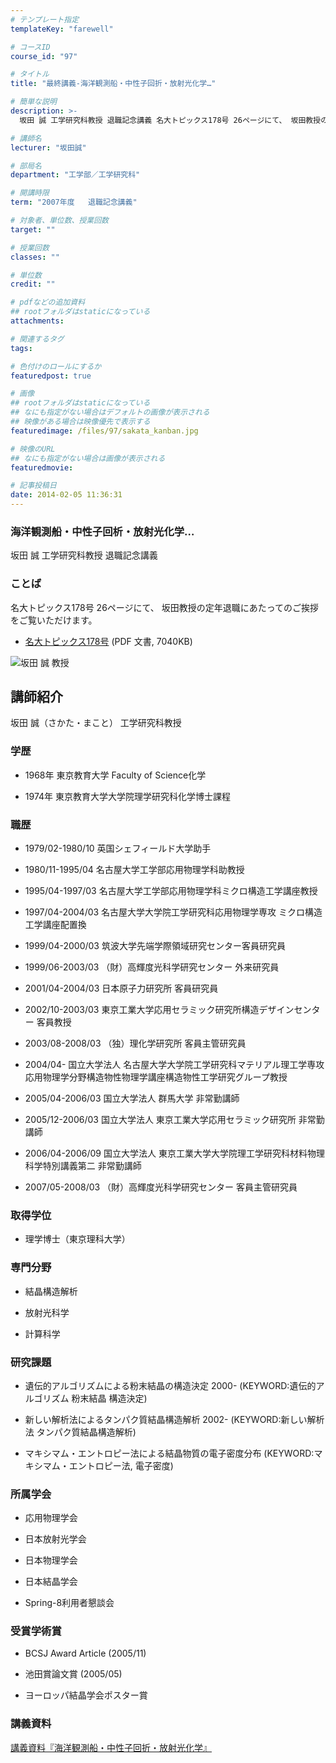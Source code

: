 ```yaml
---
# テンプレート指定
templateKey: "farewell"

# コースID
course_id: "97"

# タイトル
title: "最終講義-海洋観測船・中性子回折・放射光化学…"

# 簡単な説明
description: >-
  坂田 誠 工学研究科教授 退職記念講義 名大トピックス178号 26ページにて、 坂田教授の定年退職にあたってのご挨拶をご覧いただけます。   * [名大トピックス178号]...

# 講師名
lecturer: "坂田誠"

# 部局名
department: "工学部／工学研究科"

# 開講時限
term: "2007年度	退職記念講義"

# 対象者、単位数、授業回数
target: ""

# 授業回数
classes: ""

# 単位数
credit: ""

# pdfなどの追加資料
## rootフォルダはstaticになっている
attachments: 

# 関連するタグ
tags:

# 色付けのロールにするか
featuredpost: true

# 画像
## rootフォルダはstaticになっている
## なにも指定がない場合はデフォルトの画像が表示される
## 映像がある場合は映像優先で表示する
featuredimage: /files/97/sakata_kanban.jpg

# 映像のURL
## なにも指定がない場合は画像が表示される
featuredmovie: 

# 記事投稿日
date: 2014-02-05 11:36:31
---
```


### 海洋観測船・中性子回析・放射光化学…


坂田 誠 工学研究科教授 退職記念講義


### ことば


名大トピックス178号 26ページにて、 坂田教授の定年退職にあたってのご挨拶をご覧いただけます。


* [名大トピックス178号](http://www.nagoya-u.ac.jp/about-nu/public-relations/publication/upload_images/no178.pdf) (PDF 文書, 7040KB)


![坂田 誠 教授](/files/97/sakata_kao.jpg) 

## 講師紹介


坂田 誠（さかた・まこと） 工学研究科教授


### 学歴



* 1968年 東京教育大学 Faculty of Science化学

* 1974年 東京教育大学大学院理学研究科化学博士課程


### 職歴



* 1979/02-1980/10 英国シェフィールド大学助手

* 1980/11-1995/04 名古屋大学工学部応用物理学科助教授

* 1995/04-1997/03 名古屋大学工学部応用物理学科ミクロ構造工学講座教授

* 1997/04-2004/03 名古屋大学大学院工学研究科応用物理学専攻 ミクロ構造工学講座配置換

* 1999/04-2000/03 筑波大学先端学際領域研究センター客員研究員

* 1999/06-2003/03 （財）高輝度光科学研究センター 外来研究員

* 2001/04-2004/03 日本原子力研究所 客員研究員

* 2002/10-2003/03 東京工業大学応用セラミック研究所構造デザインセンター 客員教授

* 2003/08-2008/03 （独）理化学研究所 客員主管研究員

* 2004/04- 国立大学法人 名古屋大学大学院工学研究科マテリアル理工学専攻 応用物理学分野構造物性物理学講座構造物性工学研究グループ教授

* 2005/04-2006/03 国立大学法人 群馬大学 非常勤講師

* 2005/12-2006/03 国立大学法人 東京工業大学応用セラミック研究所 非常勤講師

* 2006/04-2006/09 国立大学法人 東京工業大学大学院理工学研究科材料物理科学特別講義第二 非常勤講師

* 2007/05-2008/03 （財）高輝度光科学研究センター 客員主管研究員


### 取得学位



* 理学博士（東京理科大学）


### 専門分野



* 結晶構造解析

* 放射光科学

* 計算科学


### 研究課題



* 遺伝的アルゴリズムによる粉末結晶の構造決定 2000- (KEYWORD:遺伝的アルゴリズム 粉末結晶 構造決定)

* 新しい解析法によるタンパク質結晶構造解析 2002- (KEYWORD:新しい解析法 タンパク質結晶構造解析)

* マキシマム・エントロピー法による結晶物質の電子密度分布 (KEYWORD:マキシマム・エントロピー法, 電子密度)


### 所属学会



* 応用物理学会

* 日本放射光学会

* 日本物理学会

* 日本結晶学会

* Spring-8利用者懇談会


### 受賞学術賞



* BCSJ Award Article (2005/11)

* 池田賞論文賞 (2005/05)
* ヨーロッパ結晶学会ポスター賞


### 講義資料


[講義資料『海洋観測船・中性子回折・放射光化学』](/files/97/sakata_lect.pdf) 
